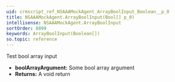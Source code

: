 ```yaml
---
uid: crmscript_ref_NSAAAMockAgent_ArrayBoolInput_Boolean__p_0
title: NSAAAMockAgent.ArrayBoolInput(Bool[] p_0)
intellisense: NSAAAMockAgent.ArrayBoolInput
sortOrder: 8899
keywords: ArrayBoolInput(Boolean[])
so.topic: reference
---
```


Test bool array input

* **boolArrayArgument:** Some bool array argument
* **Returns:** A void return
